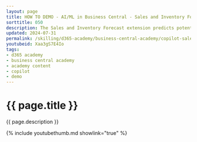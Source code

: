 ```yaml
---
layout: page
title: HOW TO DEMO - AI/ML in Business Central - Sales and Inventory Forecast
sorttitle: 050
description: The Sales and Inventory Forecast extension predicts potential sales using historical data and gives a clear overview of expected stock-outs. Based on the forecast, the extension helps create replenishment requests to your vendors and saves you time.
updated: 2024-07-31
permalink: /skilling/d365-academy/business-central-academy/copilot-sales-iv-forecast
youtubeid: Xaa3gS7E4Io
tags: 
- d365 academy
- business central academy
- academy content
- copilot
- demo
---
```


# {{ page.title }}

{{ page.description }}

{% include youtubethumb.md showlink="true" %}
